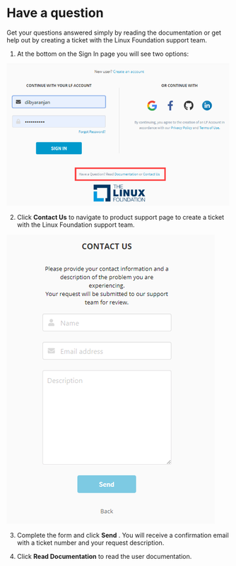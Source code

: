 # Have a question

Get your questions answered simply by reading the documentation or get help out by creating a ticket with the Linux Foundation support team. 

1. At the bottom on the Sign In page you will see two options:

![Sign In Page](../.gitbook/assets/sign-in-page.png)

2. Click **Contact Us** to navigate to product support page to create a ticket with the Linux Foundation support team.

![Contac Us](../.gitbook/assets/contact-us.png)

3. Complete the form and click **Send** . You will receive a confirmation email with a ticket number and your request description.

4. Click **Read Documentation** to read the user documentation.



